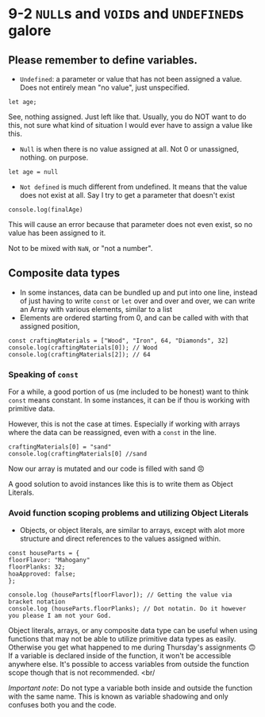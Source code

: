 # 9-2 `NULL`s and `VOID`s and `UNDEFINED`s galore

## Please remember to define variables.
- `Undefined`: a parameter or value that has not been assigned a value. Does not entirely mean "no value", just unspecified.

```
let age;
```
See, nothing assigned. Just left like that. Usually, you do NOT want to do this, not sure what kind of situation I would ever have to assign a value like this.

- `Null` is when there is no value assigned at all. Not 0 or unassigned, nothing. on purpose.

```
let age = null
```
- `Not defined` is much different from undefined. It means that the value does not exist at all. Say I try to get a parameter that doesn't exist
```
console.log(finalAge)
```
This will cause an error because that parameter does not even exist, so no value has been assigned to it.

Not to be mixed with `NaN`, or "not a number".

## Composite data types

- In some instances, data can be bundled up and put into one line, instead of just having to write `const` or `let` over and over and over, we can write an Array with various elements, similar to a list
- Elements are ordered starting from 0, and can be called with with that assigned position,
```
const craftingMaterials = ["Wood", "Iron", 64, "Diamonds", 32]
console.log(craftingMaterials[0]); // Wood
console.log(craftingMaterials[2]); // 64
```
### Speaking of `const`

For a while, a good portion of us (me included to be honest) want to think `const` means constant. In some instances, it can be if thou is working with primitive data.

However, this is not the case at times. Especially if working with arrays where the data can be reassigned, even with a `const` in the line.
```
craftingMaterials[0] = "sand"
console.log(craftingMaterials[0] //sand
```
Now our array is mutated and our code is filled with sand 😠

A good solution to avoid instances like this is to write them as Object Literals.

### Avoid function scoping problems and utilizing Object Literals

- Objects, or object literals, are similar to arrays, except with alot more structure and direct references to the values assigned within.
```
const houseParts = {
floorFlavor: "Mahogany"
floorPlanks: 32;
hoaApproved: false;
};

console.log (houseParts[floorFlavor]); // Getting the value via bracket notation
console.log (houseParts.floorPlanks); // Dot notatin. Do it however you please I am not your God.
```

Object literals, arrays, or any composite data type can be useful when using functions that may not be able to utilize primitive data types as easily.<br/>
Otherwise you get what happened to me during Thursday's assignments 🙃<br/>
If a variable is declared inside of the function, it won't be accessible anywhere else. It's possible to access variables from outside the function scope though that is not recommended. <br/

_Important note_: Do not type a variable both inside and outside the function with the same name. This is known as variable shadowing and only confuses both you and the code.
